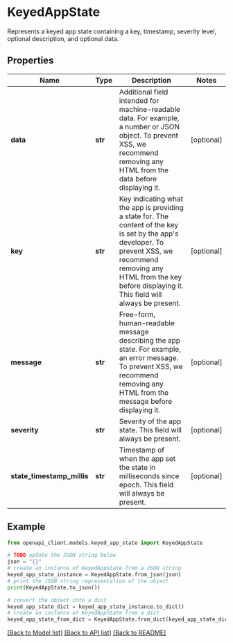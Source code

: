# KeyedAppState

Represents a keyed app state containing a key, timestamp, severity level, optional description, and optional data.

## Properties

Name | Type | Description | Notes
------------ | ------------- | ------------- | -------------
**data** | **str** | Additional field intended for machine-readable data. For example, a number or JSON object. To prevent XSS, we recommend removing any HTML from the data before displaying it. | [optional] 
**key** | **str** | Key indicating what the app is providing a state for. The content of the key is set by the app&#39;s developer. To prevent XSS, we recommend removing any HTML from the key before displaying it. This field will always be present. | [optional] 
**message** | **str** | Free-form, human-readable message describing the app state. For example, an error message. To prevent XSS, we recommend removing any HTML from the message before displaying it. | [optional] 
**severity** | **str** | Severity of the app state. This field will always be present. | [optional] 
**state_timestamp_millis** | **str** | Timestamp of when the app set the state in milliseconds since epoch. This field will always be present. | [optional] 

## Example

```python
from openapi_client.models.keyed_app_state import KeyedAppState

# TODO update the JSON string below
json = "{}"
# create an instance of KeyedAppState from a JSON string
keyed_app_state_instance = KeyedAppState.from_json(json)
# print the JSON string representation of the object
print(KeyedAppState.to_json())

# convert the object into a dict
keyed_app_state_dict = keyed_app_state_instance.to_dict()
# create an instance of KeyedAppState from a dict
keyed_app_state_from_dict = KeyedAppState.from_dict(keyed_app_state_dict)
```
[[Back to Model list]](../README.md#documentation-for-models) [[Back to API list]](../README.md#documentation-for-api-endpoints) [[Back to README]](../README.md)


